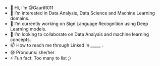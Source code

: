 - 👋 Hi, I’m @GauriR011
- 👀 I’m interested in Data Analysis, Data Science and Machine Learning domains.
- 🌱 I’m currently working on Sign Language Recognition using Deep Learning models.
- 💞️ I’m looking to collaborate on Data Analysis and machine learning concepts.
- 📫 How to reach me through Linked In _____  .
- 😄 Pronouns: she/her
- ⚡ Fun fact: Too many to list ;)

<!---
GauriR011/GauriR011 is a ✨ special ✨ repository because its `README.md` (this file) appears on your GitHub profile.
You can click the Preview link to take a look at your changes.
--->
